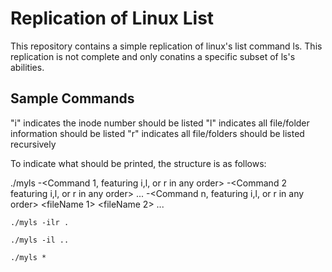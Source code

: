 # Replication of Linux List

This repository contains a simple replication of linux's list command ls.  This replication is not complete and only conatins a specific subset of ls's abilities.

## Sample Commands

"i" indicates the inode number should be listed
"l" indicates all file/folder information should be listed
"r" indicates all file/folders should be listed recursively

To indicate what should be printed, the structure is as follows:

./myls -<Command 1, featuring i,l, or r in any order> -<Command 2 featuring i,l, or r in any order> ... -<Command n, featuring i,l, or r in any order> <fileName 1> <fileName 2> ... <fileName n>

```
./myls -ilr .
```

```
./myls -il ..
```

```
./myls *
```